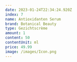 ```yaml
---
date: 2023-01-24T22:34:24.920Z
index: 7
name: Antioxidanten Serum
brand: Botanical Beauty
type: Gezichtscrème
amount: 1
content: 50
contentUnit: ml
price: 49.99
image: /images/Icon.png
---
```

